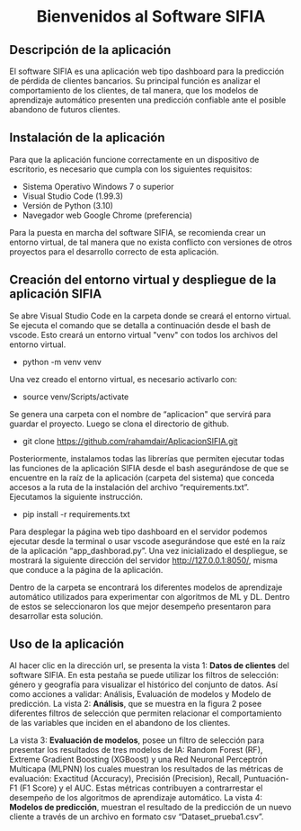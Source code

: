 <div align="center">
  
# **Bienvenidos al Software SIFIA**

</div>

## **Descripción de la aplicación**

El software SIFIA es una aplicación web tipo dashboard para la predicción de pérdida de clientes bancarios. Su principal función es analizar el comportamiento de los clientes, de tal manera, que los modelos de aprendizaje automático presenten una predicción confiable ante el posible abandono de futuros clientes.

## **Instalación de la aplicación**

Para que la aplicación funcione correctamente en un dispositivo de escritorio, es necesario que cumpla con los siguientes requisitos:
- Sistema Operativo Windows 7 o superior
- Visual Studio Code (1.99.3)
- Versión de Python (3.10)
- Navegador web Google Chrome (preferencia)

Para la puesta en marcha del software SIFIA, se recomienda crear un entorno virtual, de tal manera que no exista conflicto con versiones de otros proyectos para el desarrollo correcto de esta aplicación.

## **Creación del entorno virtual y despliegue de la aplicación SIFIA**
Se abre Visual Studio Code en la carpeta donde se creará el entorno virtual. Se ejecuta el comando que se detalla a continuación desde el bash de vscode. Esto creará un entorno virtual "venv" con todos los archivos del entorno virtual.
- python -m venv venv

Una vez creado el entorno virtual, es necesario activarlo con:
- source venv/Scripts/activate

Se genera una carpeta con el nombre de “aplicacion" que servirá para guardar el proyecto. Luego se clona el directorio de github.
- git clone https://github.com/rahamdair/AplicacionSIFIA.git

Posteriormente, instalamos todas las librerías que permiten ejecutar todas las funciones de la aplicación SIFIA desde el bash asegurándose de que se encuentre en la raíz de la aplicación (carpeta del sistema) que conceda accesos a la ruta de la instalación del archivo “requirements.txt”. Ejecutamos la siguiente instrucción.
- pip install -r requirements.txt

Para desplegar la página web tipo dashboard en el servidor podemos ejecutar desde la terminal o usar vscode asegurándose que esté en la raíz de la aplicación “app_dashborad.py”.
Una vez inicializado el despliegue, se mostrará la siguiente dirección del servidor http://127.0.0.1:8050/, misma que conduce a la página de la aplicación.

Dentro de la carpeta se encontrará los diferentes modelos de aprendizaje automático utilizados para experimentar con algoritmos de ML y DL. Dentro de estos se seleccionaron los que mejor desempeño presentaron para desarrollar esta solución.

## **Uso de la aplicación**

Al hacer clic en la dirección url, se presenta la vista 1: **Datos de clientes** del software SIFIA. En esta pestaña se puede utilizar los filtros de selección: género y geografía para visualizar el histórico del conjunto de datos. Así como acciones a validar: Análisis, Evaluación de modelos y Modelo de predicción.  La vista 2: **Análisis**, que se muestra en la figura 2 posee diferentes filtros de selección que permiten relacionar el comportamiento de las variables que inciden en el abandono de los clientes. 

La vista 3: **Evaluación de modelos**, posee un filtro de selección para presentar los resultados de tres modelos de IA: Random Forest (RF), Extreme Gradient Boosting (XGBoost) y una Red Neuronal Perceptrón Multicapa (MLPNN) los cuales muestran los resultados de las métricas de evaluación: Exactitud (Accuracy), Precisión (Precision), Recall, Puntuación-F1 (F1 Score) y el AUC. Estas métricas contribuyen a contrarrestar el desempeño de los algoritmos de aprendizaje automático. La vista 4: **Modelos de predicción**, muestran el resultado de la predicción de un nuevo cliente a través de un archivo en formato csv “Dataset_prueba1.csv”.






